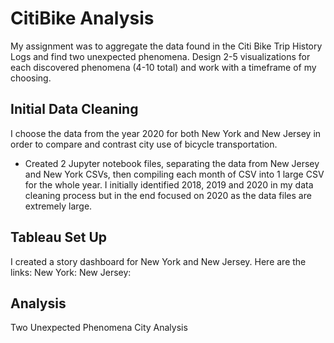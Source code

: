 # CitiBike Analysis
My assignment was to aggregate the data found in the Citi Bike Trip History Logs and find two unexpected phenomena.
Design 2-5 visualizations for each discovered phenomena (4-10 total) and work with a timeframe of my choosing.

## Initial Data Cleaning
I choose the data from the year 2020 for both New York and New Jersey in order to compare and contrast city use of bicycle transportation. 
* Created 2 Jupyter notebook files, separating the data from New Jersey and New York CSVs, then compiling each month of CSV into 1 large CSV for the whole year. I initially identified 2018, 2019 and 2020 in my data cleaning process but in the end focused on 2020 as the data files are extremely large.

## Tableau Set Up
I created a story dashboard for New York and New Jersey. Here are the links:
New York:
New Jersey:

## Analysis
Two Unexpected Phenomena
City Analysis
